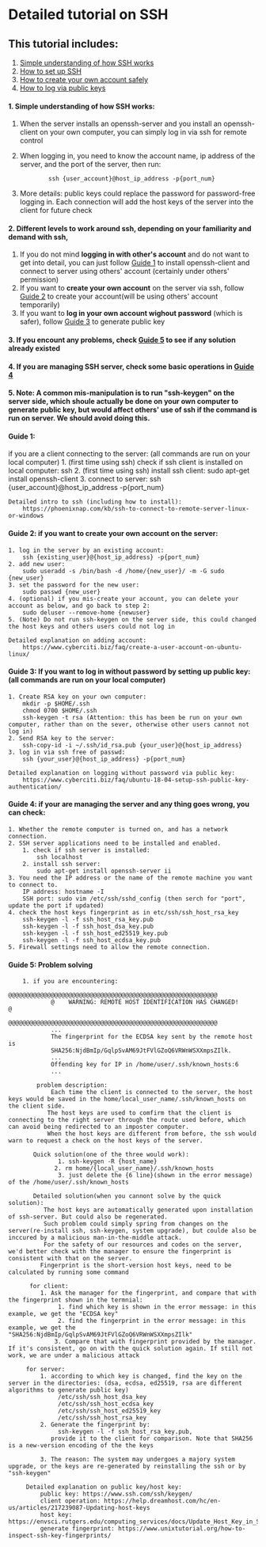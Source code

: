 # Detailed tutorial on SSH
## This tutorial includes: 
  1. [Simple understanding of how SSH works](#-1.-Simple-understanding-of-how-SSH-works:-)
  2. [How to set up SSH](#guide-1)
  3. [How to create your own account safely](#guide-2)
  4. [How to log via public keys](#guide-3)
    
#### 1. Simple understanding of how SSH works: 
1. When the server installs an openssh-server and you install an openssh-client on your own computer, you can simply log in via ssh for remote control
2. When logging in, you need to know the account name, ip address of the server, and the port of the server, then run:

               ssh {user_account}@host_ip_address -p{port_num}  
3. More details: public keys could replace the password for password-free logging in. Each connection will add the host keys of the server into the client for future check  


#### 2. Different levels to work around ssh, depending on your familiarity and demand with ssh, 
1. If you do not mind **logging in with other's account** and do not want to get into detail, you can just follow [Guide 1](#guide-1) to install openssh-client and connect to server using others' account (certainly under others' permission)  
2. If you want to **create your own account** on the server via ssh, follow [Guide 2](#guide-2) to create your account(will be using others' account temporarily)  
3. If you want to **log in your own account wighout password** (which is safer), follow [Guide 3](#guide-3) to generate public key


#### 3. If you encount any problems, check [Guide 5](#guide-5) to see if any solution already existed

#### 4. If you are managing SSH server, check some basic operations in [Guide 4](#guide-4)

#### 5. Note: A common mis-manipulation is to run "ssh-keygen" on the server side, which shoule actually be done on your own computer to generate public key, but would affect others' use of ssh if the command is run on server. We should avoid doing this.


#### Guide 1: 
if you are a client connecting to the server: (all commands are run on your local computer)
    1. (first time using ssh) check if ssh client is installed on local computer:
        ssh
    2. (first time using ssh) install ssh client:
        sudo apt-get install openssh-client
    3. connect to server:
        ssh {user_account}@host_ip_address -p{port_num}

    Detailed intro to ssh (including how to install): 
        https://phoenixnap.com/kb/ssh-to-connect-to-remote-server-linux-or-windows
        
#### Guide 2: if you want to create your own account on the server:
    1. log in the server by an existing account:
        ssh {existing_user}@{host_ip_address} -p{port_num}
    2. add new user:
        sudo useradd -s /bin/bash -d /home/{new_user}/ -m -G sudo {new_user}
    3. set the password for the new user:
        sudo passwd {new_user}
    4. (optional) if you mis-create your account, you can delete your account as below, and go back to step 2:
        sudo deluser --remove-home {newuser}
    5. (Note) Do not run ssh-keygen on the server side, this could changed the host keys and others users could not log in

    Detailed explanation on adding account: 
        https://www.cyberciti.biz/faq/create-a-user-account-on-ubuntu-linux/
    
#### Guide 3: If you want to log in without password by setting up public key: (all commands are run on your local computer)
    1. Create RSA key on your own computer:
        mkdir -p $HOME/.ssh
        chmod 0700 $HOME/.ssh
        ssh-keygen -t rsa (Attention: this has been be run on your own computer, rather than on the sever, otherwise other users cannot not log in)
    2. Send RSA key to the server:
        ssh-copy-id -i ~/.ssh/id_rsa.pub {your_user}@{host_ip_address}
    3. log in via ssh free of passwd:
        ssh {your_user}@{host_ip_address} -p{port_num}

    Detailed explanation on logging without password via public key:
        https://www.cyberciti.biz/faq/ubuntu-18-04-setup-ssh-public-key-authentication/


#### Guide 4: if your are managing the server and any thing goes wrong, you can check:
    1. Whether the remote computer is turned on, and has a network connection.
    2. SSH server applications need to be installed and enabled.
        1. check if ssh server is installed: 
            ssh localhost
        2. install ssh server: 
            sudo apt-get install openssh-server ii
    3. You need the IP address or the name of the remote machine you want to connect to.
        IP address: hostname -I
        SSH port: sudo vim /etc/ssh/sshd_config (then serch for "port", update the port if updated)
    4. check the host keys fingerprint as in etc/ssh/ssh_host_rsa_key
        ssh-keygen -l -f ssh_host_rsa_key.pub
        ssh-keygen -l -f ssh_host_dsa_key.pub
        ssh-keygen -l -f ssh_host_ed25519_key.pub
        ssh-keygen -l -f ssh_host_ecdsa_key.pub
    5. Firewall settings need to allow the remote connection.

#### Guide 5: Problem solving
        1. if you are encountering:
                @@@@@@@@@@@@@@@@@@@@@@@@@@@@@@@@@@@@@@@@@@@@@@@@@@@@@@@@@@@
                @    WARNING: REMOTE HOST IDENTIFICATION HAS CHANGED!     @
                @@@@@@@@@@@@@@@@@@@@@@@@@@@@@@@@@@@@@@@@@@@@@@@@@@@@@@@@@@@
                ...
                The fingerprint for the ECDSA key sent by the remote host is
                SHA256:NjdBmIp/GqlpSvAM69JtFVlGZoQ6VRWnWSXXmpsZIlk.
                ...     
                Offending key for IP in /home/user/.ssh/known_hosts:6
                ...

            problem description:
                Each time the client is connected to the server, the host keys would be saved in the home/local_user_name/.ssh/known_hosts on the client side.  
               The host keys are used to comfirm that the client is connecting to the right server through the route used before, which can avoid being redirected to an imposter computer.     
               When the host keys are different from before, the ssh would warn to request a check on the host keys of the server.  
              
           Quick solution(one of the three would work):
                  1. ssh-keygen -R {host_name}
                 2. rm home/{local_user_name}/.ssh/known_hosts
                  3. just delete the {6 line}(shown in the error message) of the /home/user/.ssh/known_hosts
          
           Detailed solution(when you cannont solve by the quick solution):
              The host keys are automatically generated upon installation of ssh-server. But could also be regenerated.  
              Such problem could simply spring from changes on the server(re-install ssh, ssh-keygen, system upgrade), but coulde also be inccured by a malicious man-in-the-middle attack.  
              For the safety of our resources and codes on the server, we'd better check with the manager to ensure the fingerprint is consistent with that on the server.
             Fingerprint is the short-version host keys, need to be calculated by running some command

          for client: 
             1. Ask the manager for the fingerprint, and compare that with the fingerprint shown in the termnial:
                  1. find which key is shown in the error message: in this example, we get the "ECDSA key"
                  2. find the fingerprint in the error message: in this example, we get the "SHA256:NjdBmIp/GqlpSvAM69JtFVlGZoQ6VRWnWSXXmpsZIlk"
                 3. Compare that with fingerprint provided by the manager. If it's consistent, go on with the quick solution again. If still not work, we are under a malicious attack

         for server: 
             1. according to which key is changed, find the key on the server in the directories: (dsa, ecdsa, ed25519, rsa are different algorithms to generate public key)
                  /etc/ssh/ssh_host_dsa_key
                  /etc/ssh/ssh_host_ecdsa_key
                  /etc/ssh/ssh_host_ed25519_key
                  /etc/ssh/ssh_host_rsa_key
             2. Generate the fingerprint by: 
                  ssh-keygen -l -f ssh_host_rsa_key.pub, 
                provide it to the client for comparison. Note that SHA256 is a new-version encoding of the the keys

             3. The reason: The system may undergoes a majory system upgrade, or the keys are re-generated by reinstalling the ssh or by "ssh-keygen"

         Detailed explanation on public key/host key:
             public key: https://www.ssh.com/ssh/keygen/
             client operation: https://help.dreamhost.com/hc/en-us/articles/217239087-Updating-host-keys
             host key: https://envsci.rutgers.edu/computing_services/docs/Update_Host_Key_in_SSH.pdf
             generate fingerprint: https://www.unixtutorial.org/how-to-inspect-ssh-key-fingerprints/
